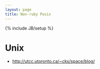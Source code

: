 ```yaml
---
layout: page
title: Non-ruby Posix
---
```

{% include JB/setup %}
# Unix

* http://utcc.utoronto.ca/~cks/space/blog/
